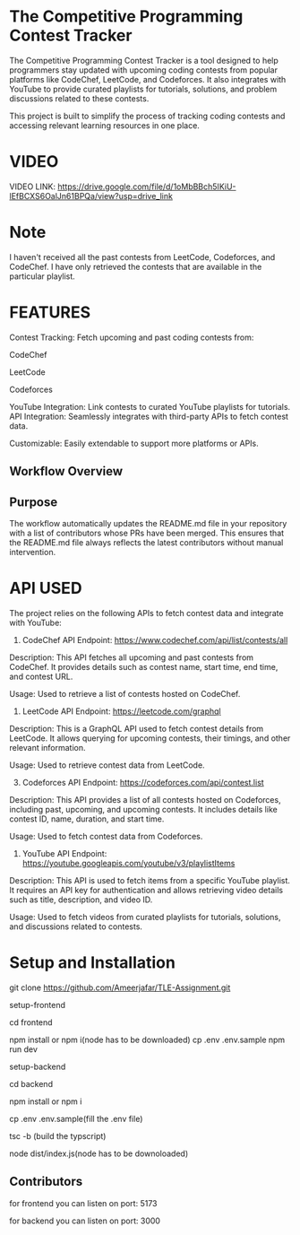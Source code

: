 
# The Competitive Programming Contest Tracker 

The Competitive Programming Contest Tracker is a tool designed to help programmers stay updated with upcoming coding contests from popular platforms like CodeChef, LeetCode, and Codeforces. It also integrates with YouTube to provide curated playlists for tutorials, solutions, and problem discussions related to these contests.

This project is built to simplify the process of tracking coding contests and accessing relevant learning resources in one place.

# VIDEO 
VIDEO LINK: https://drive.google.com/file/d/1oMbBBch5IKiU-lEfBCXS6OalJn61BPQa/view?usp=drive_link

# Note
I haven't received all the past contests from LeetCode, Codeforces, and CodeChef. I have only retrieved the contests that are available in the particular playlist.

# FEATURES

Contest Tracking: Fetch upcoming and past coding contests from:

CodeChef

LeetCode

Codeforces

YouTube Integration: Link contests to curated YouTube playlists for tutorials.
API Integration: Seamlessly integrates with third-party APIs to fetch contest data.

Customizable: Easily extendable to support more platforms or APIs.

## Workflow Overview
## Purpose
The workflow automatically updates the README.md file in your repository with a list of contributors whose PRs have been merged. This ensures that the README.md file always reflects the latest contributors without manual intervention.

# API USED

The project relies on the following APIs to fetch contest data and integrate with YouTube:

1. CodeChef API
Endpoint: https://www.codechef.com/api/list/contests/all

Description: This API fetches all upcoming and past contests from CodeChef. It provides details such as contest name, start time, end time, and contest URL.

Usage: Used to retrieve a list of contests hosted on CodeChef.

1. LeetCode API
Endpoint: https://leetcode.com/graphql

Description: This is a GraphQL API used to fetch contest details from LeetCode. It allows querying for upcoming contests, their timings, and other relevant information.

Usage: Used to retrieve contest data from LeetCode.

3. Codeforces API
Endpoint: https://codeforces.com/api/contest.list

Description: This API provides a list of all contests hosted on Codeforces, including past, upcoming, and upcoming contests. It includes details like contest ID, name, duration, and start time.

Usage: Used to fetch contest data from Codeforces.

1. YouTube API
Endpoint: https://youtube.googleapis.com/youtube/v3/playlistItems

Description: This API is used to fetch items from a specific YouTube playlist. It requires an API key for authentication and allows retrieving video details such as title, description, and video ID.

Usage: Used to fetch videos from curated playlists for tutorials, solutions, and discussions related to contests.

# Setup and Installation
git clone https://github.com/Ameerjafar/TLE-Assignment.git  

setup-frontend 

cd frontend

npm install or npm i(node has to be downloaded)
cp .env .env.sample
npm run dev

setup-backend

cd backend 

npm install or npm i 

cp .env .env.sample(fill the .env file)

tsc -b (build the typscript)

node dist/index.js(node has to be downoloaded)


<!-- CONTRIBUTORS_START -->
## Contributors

<!-- CONTRIBUTORS_END -->

for frontend you can listen on port: 5173

for backend you can listen on port: 3000



